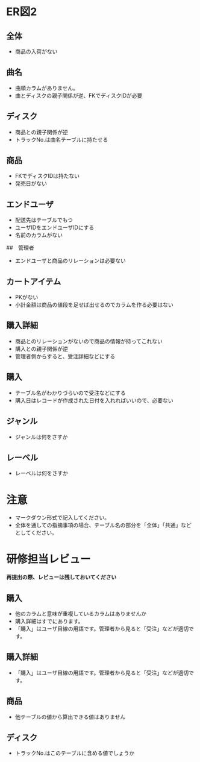 # ER図2
## 全体
- 商品の入荷がない

## 曲名
- 曲順カラムがありません。
- 曲とディスクの親子関係が逆、FKでディスクIDが必要

## ディスク
- 商品との親子関係が逆
- トラックNo.は曲名テーブルに持たせる

## 商品
- FKでディスクIDは持たない
- 発売日がない

## エンドユーザ
- 配送先はテーブルでもつ
- ユーザIDをエンドユーザIDにする
- 名前のカラムがない

##　管理者
- エンドユーザと商品のリレーションは必要ない

## カートアイテム
- PKがない
- 小計金額は商品の値段を足せば出せるのでカラムを作る必要はない

## 購入詳細
- 商品とのリレーションがないので商品の情報が持ってこれない
- 購入との親子関係が逆
- 管理者側からすると、受注詳細などにする

## 購入
- テーブル名がわかりづらいので受注などにする
- 購入日はレコードが作成された日付を入れればいいので、必要ない
 

## ジャンル
- ジャンルは何をさすか

## レーベル
- レーベルは何をさすか



# 注意
* マークダウン形式で記入してください。
* 全体を通しての指摘事項の場合、テーブル名の部分を「全体」「共通」などとしてください。

# 研修担当レビュー
**再提出の際、レビューは残しておいてください**
## 購入
- 他のカラムと意味が重複しているカラムはありませんか
- 購入詳細はすでにあります。
- 「購入」はユーザ目線の用語です。管理者から見ると「受注」などが適切です。

## 購入詳細
- 「購入」はユーザ目線の用語です。管理者から見ると「受注」などが適切です。

## 商品
- 他テーブルの値から算出できる値はありません
  
## ディスク
- トラックNo.はこのテーブルに含める値でしょうか